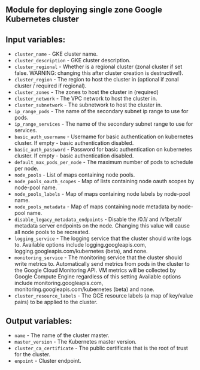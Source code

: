 ## Module for deploying single zone Google Kubernetes cluster

## Input variables:
- `cluster_name` - GKE cluster name.
- `cluster_description` - GKE cluster description.
- `cluster_regional` - Whether is a regional cluster (zonal cluster if set false. WARNING: changing this after cluster creation is destructive!).
- `cluster_region` - The region to host the cluster in (optional if zonal cluster / required if regional).
- `cluster_zones` - The zones to host the cluster in (required)
- `cluster_network` - The VPC network to host the cluster in.
- `cluster_subnetwork` - The subnetwork to host the cluster in.
- `ip_range_pods` - The name of the secondary subnet ip range to use for pods.
- `ip_range_services` - The name of the secondary subnet range to use for services.
- `basic_auth_username` - Username for basic authentication on kubernetes cluster. If empty - basic authentication disabled.
- `basic_auth_password` - Password for basic authentication on kubernetes cluster. If empty - basic authentication disabled.
- `default_max_pods_per_node` - The maximum number of pods to schedule per node.
- `node_pools` - List of maps containing node pools.
- `node_pools_oauth_scopes` - Map of lists containing node oauth scopes by node-pool name.
- `node_pools_labels` - Map of maps containing node labels by node-pool name.
- `node_pools_metadata` - Map of maps containing node metadata by node-pool name.
- `disable_legacy_metadata_endpoints` - Disable the /0.1/ and /v1beta1/ metadata server endpoints on the node. Changing this value will cause all node pools to be recreated.
- `logging_service` - The logging service that the cluster should write logs to. Available options include logging.googleapis.com, logging.googleapis.com/kubernetes (beta), and none.
- `monitoring_service` - The monitoring service that the cluster should write metrics to. Automatically send metrics from pods in the cluster to the Google Cloud Monitoring API. VM metrics will be collected by Google Compute Engine regardless of this setting Available options include monitoring.googleapis.com, monitoring.googleapis.com/kubernetes (beta) and none.
- `cluster_resource_labels` - The GCE resource labels (a map of key/value pairs) to be applied to the cluster.

## Output variables:
- `name` - The name of the cluster master.
- `master_version` - The Kubernetes master version.
- `cluster_ca_certificate` - The public certificate that is the root of trust for the cluster.
- `enpoint` - Cluster endpoint.

